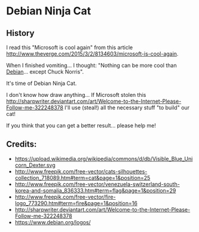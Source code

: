 # Debian Ninja Cat

## History

I read this "Microsoft is cool again" from this article http://www.theverge.com/2015/3/2/8134603/microsoft-is-cool-again.

When I finished vomiting... I thought: "Nothing can be more cool than [Debian](https://www.debian.org/)... except Chuck Norris".

It's time of Debian Ninja Cat.

I don't know how draw anything... If Microsoft stolen this http://sharpwriter.deviantart.com/art/Welcome-to-the-Internet-Please-Follow-me-322248378 I'll use (steal!) all the necessary stuff "to build" our cat!

If you think that you can get a better result... please help me!

## Credits:

- https://upload.wikimedia.org/wikipedia/commons/d/db/Visible_Blue_Unicorn_Dexter.svg
- http://www.freepik.com/free-vector/cats-silhouettes-collection_718089.htm#term=cat&page=1&position=25
- http://www.freepik.com/free-vector/venezuela-switzerland-south-korea-and-somalia_836333.htm#term=flag&page=1&position=29
- http://www.freepik.com/free-vector/fire-logo_773290.htm#term=fire&page=1&position=16
- http://sharpwriter.deviantart.com/art/Welcome-to-the-Internet-Please-Follow-me-322248378
- https://www.debian.org/logos/
